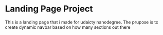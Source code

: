 # Landing Page Project

This is a landing page that i made for udaicty nanodegree.
The prupose is to create dynamic navbar based on how many sections out there

